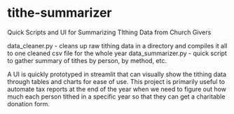 # tithe-summarizer
Quick Scripts and UI for Summarizing TIthing Data from Church Givers

data_cleaner.py - cleans up raw tithing data in a directory and compiles it all to one cleaned csv file for the whole year
data_summarizer.py - quick script to gather summary of tithes by person, by method, etc. 

A UI is quickly prototyped in streamlit that can visually show the tithing data through tables and charts for ease of use. 
This project is primarily useful to automate tax reports at the end of the year when we need to figure out how much each person tithed
in a specific year so that they can get a charitable donation form. 
